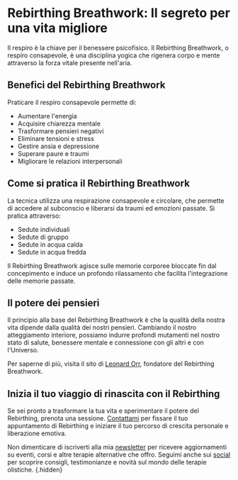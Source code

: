 # Rebirthing Breathwork: Il segreto per una vita migliore

Il respiro è la chiave per il benessere psicofisico. Il Rebirthing Breathwork, o respiro consapevole, è una disciplina yogica che rigenera corpo e mente attraverso la forza vitale presente nell'aria.

## Benefici del Rebirthing Breathwork

Praticare il respiro consapevole permette di:

- Aumentare l'energia
- Acquisire chiarezza mentale
- Trasformare pensieri negativi
- Eliminare tensioni e stress
- Gestire ansia e depressione
- Superare paure e traumi
- Migliorare le relazioni interpersonali

## Come si pratica il Rebirthing Breathwork

La tecnica utilizza una respirazione consapevole e circolare, che permette di accedere al subconscio e liberarsi da traumi ed emozioni passate. Si pratica attraverso:

- Sedute individuali
- Sedute di gruppo
- Sedute in acqua calda
- Sedute in acqua fredda

Il Rebirthing Breathwork agisce sulle memorie corporee bloccate fin dal concepimento e induce un profondo rilassamento che facilita l'integrazione delle memorie passate.

## Il potere dei pensieri

Il principio alla base del Rebirthing Breathwork è che la qualità della nostra vita dipende dalla qualità dei nostri pensieri. Cambiando il nostro atteggiamento interiore, possiamo indurre profondi mutamenti nel nostro stato di salute, benessere mentale e connessione con gli altri e con l'Universo.

Per saperne di più, visita il sito di [Leonard Orr](http://www.rebirthingbreathwork.com/ "www.rebirthingbreathwork.com"), fondatore del Rebirthing Breathwork.

## Inizia il tuo viaggio di rinascita con il Rebirthing

Se sei pronto a trasformare la tua vita e sperimentare il potere del Rebirthing, prenota una sessione. [Contattami](/contatto) per fissare il tuo appuntamento di Rebirthing e iniziare il tuo percorso di crescita personale e liberazione emotiva.

Non dimenticare di iscriverti alla mia [newsletter](link-iscrizione) per ricevere aggiornamenti su eventi, corsi e altre terapie alternative che offro. Seguimi anche sui [social](link-social) per scoprire consigli, testimonianze e novità sul mondo delle terapie olistiche. {.hidden}
